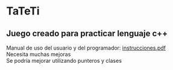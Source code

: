# TaTeTi
## Juego creado para practicar lenguaje c++
Manual de uso del usuario y del programador: [instrucciones.pdf](https://github.com/aailum/juego-TaTeTi/files/9041894/instrucciones.pdf)<br>
Necesita muchas mejoras<br> 
Se podría mejorar utilizando punteros y clases
